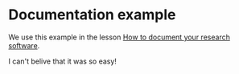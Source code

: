 # Documentation example

We use this example in the lesson
[How to document your research software](https://coderefinery.github.io/documentation/).


I can't belive that it was so easy!
